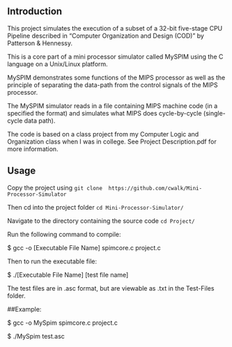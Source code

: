## Introduction

This project simulates the execution of a subset of a 32-bit five-stage CPU Pipeline
described in “Computer Organization and Design (COD)” by Patterson & Hennessy.

This is a core part of a mini processor simulator called MySPIM using the C language on a Unix/Linux platform.

MySPIM demonstrates some functions of the MIPS processor as well as the principle of separating the data-path 
from the control signals of the MIPS processor.

The MySPIM simulator reads in a file containing MIPS machine code (in a specified the format)
and simulates what MIPS does cycle-by-cycle (single-cycle data path).

The code is based on a class project from my Computer Logic and Organization class when I was in college. See Project Description.pdf for more information.

## Usage

Copy the project using `git clone  https://github.com/cwalk/Mini-Processor-Simulator`

Then cd into the project folder `cd Mini-Processor-Simulator/`

Navigate to the directory containing the source code `cd Project/`

Run the following command to compile:

$ gcc -o [Executable File Name] spimcore.c project.c

Then to run the executable file:

$ ./[Executable File Name] [test file name]

The test files are in .asc format, but are viewable as .txt in the Test-Files folder.

##Example: 

$ gcc -o MySpim spimcore.c project.c

$ ./MySpim test.asc